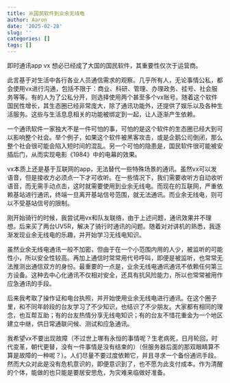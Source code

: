 ```yaml
---
title: 从国民软件到业余无线电
author: Aaron
date: '2025-02-28'
slug: ''
categories: []
tags: []
---
```


即时通讯app vx 想必已经成了大国的国民软件，其重要性仅次于运营商。

此言基于对生活中各行各业人员通信需求的观察。几乎所有人，无论事情公私，都会使用vx进行沟通，包括不限于：商业、科研、管理、办理政务、挂号、社会服务等等。有的人为了公私分开，则选择使用两个甚至多个vx账号。随着这个软件国民性增长，其生态圈已经非常庞大，除了通讯功能外，还提供了娱乐以及各种生活服务。这些与生活息息相关的功能被绑定到一起，让人逐渐产生依赖。

一个通讯软件一家独大不是一件可怕的事，可怕的是这个软件的生态圈已经大到可以影响整个社会。举个例子，如果这个软件被黑客攻击，或是企鹅公司倒闭，那么整个社会很可能会陷入短时间的混乱。另一个可怕的隐患是，国民软件很可能被安插后门，从而实现电影《1984》中的电幕的效果。

vx本质上还是基于互联网的app，无法替代一些特殊场景的通讯。虽然vx可以发语音，但是接收方必须点一下才可收听。在一些情况下，我们需要收听方自动收听语音，而无需手动点击，这时就需要使用到业余无线电。而现在的互联网，严重依赖基站进行通讯，终端一旦离开基站信号范围，就无法通讯。而业余无线电，则可以不受基站信号的限制。

刚开始骑行的时候，我尝试用vx和队友联络，由于上述问题，通讯效果并不理想。后来买了两台UV5R，解决了骑行时通讯的问题。随着对对讲机的熟悉，我逐渐发现业余无线电的乐趣，并开始学习无线电知识。

虽然业余无线电通讯一般不加密，但由于在一个小范围内用的人少，被监听的可能性小，所以安全性较高。再加上通信时常常用代号呼叫，即便是被监听，也常常无法推测出通信双方的身份。最重要的一点是，业余无线电通讯通讯不依赖任何第三方设备。这种去中心化通讯不仅相对安全，还具有抗风险能力，所以也常常被用作应急通讯的手段。

后来我考取了操作证和电台执照，并开始使用业余无线电进行通讯。在这个圈子里，和不同年龄段的台友学习了不少知识，也结识了不少朋友。大家都有相同的理念，也互帮互助；有的台友热情分享无线电知识；有的台友不惜花重金为一个地区建立中继，供日常通联问候、测试和应急通讯。

我希望vx不要出现故障（不过世上哪有永恒的事情呢？生老病死，日月轮回，时代变革，朝代更替，没有一件事情是没有结束的）（但服务器后面的那双眼睛算不算是故障的一种呢？）。人们尽量不要过度依赖它，并且寻求一个备份通讯手段。然而大众对此是没有危机意识的，即便意识到了，也不愿为此支付成本。作为清醒的个体，能做的也只能是要居安思危，为灾难来临做好准备。